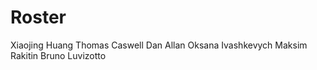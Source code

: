 # Roster

Xiaojing Huang
Thomas Caswell
Dan Allan
Oksana Ivashkevych
Maksim Rakitin
Bruno Luvizotto
